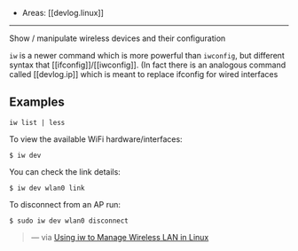 
- Areas: [[devlog.linux]]

---

Show / manipulate wireless devices and their configuration

`iw` is a newer command which is more powerful than `iwconfig`, but different syntax that [[ifconfig]]/[[iwconfig]]. (In fact there is an analogous command called [[devlog.ip]] which is meant to replace ifconfig for wired interfaces

## Examples

```
iw list | less
```

To view the available WiFi hardware/interfaces:

```
$ iw dev
```

You can check the link details:

```
$ iw dev wlan0 link
```

To disconnect from an AP run:

```
$ sudo iw dev wlan0 disconnect
```

> — via [Using iw to Manage Wireless LAN in Linux](http://ict.siit.tu.ac.th/help/iw)
